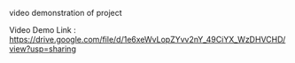 video demonstration of project

Video Demo Link : https://drive.google.com/file/d/1e6xeWvLopZYvv2nY_49CiYX_WzDHVCHD/view?usp=sharing
